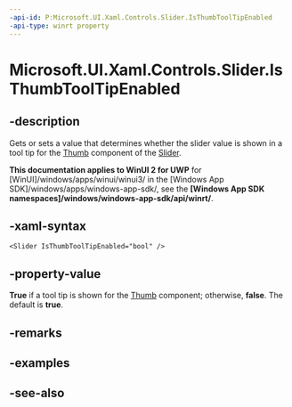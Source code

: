 ```yaml
---
-api-id: P:Microsoft.UI.Xaml.Controls.Slider.IsThumbToolTipEnabled
-api-type: winrt property
---
```


<!-- Property syntax
public bool IsThumbToolTipEnabled { get;  set; }
-->

# Microsoft.UI.Xaml.Controls.Slider.IsThumbToolTipEnabled

## -description
Gets or sets a value that determines whether the slider value is shown in a tool tip for the [Thumb](../microsoft.ui.xaml.controls.primitives/thumb.md) component of the [Slider](slider.md).

**This documentation applies to WinUI 2 for UWP** for [WinUI]/windows/apps/winui/winui3/ in the [Windows App SDK]/windows/apps/windows-app-sdk/, see the **[Windows App SDK namespaces]/windows/windows-app-sdk/api/winrt/**.

## -xaml-syntax
```xaml
<Slider IsThumbToolTipEnabled="bool" />
```


## -property-value
**True** if a tool tip is shown for the [Thumb](../microsoft.ui.xaml.controls.primitives/thumb.md) component; otherwise, **false**. The default is **true**.

## -remarks

## -examples

## -see-also
